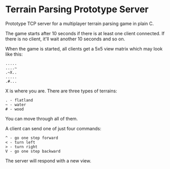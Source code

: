 # Terrain Parsing Prototype Server

Prototype TCP server for a multiplayer terrain parsing game in plain C.

The game starts after 10 seconds if there is at least one client connected.
If there is no client, it'll wait another 10 seconds and so on.

When the game is started, all clients get a 5x5 view matrix which may look
like this:

	.....
	....~
	.~X..
	.....
	.#...

X is where you are. There are three types of terrains:

	. - flatland
	~ - water
	# - wood

You can move through all of them.

A client can send one of just four commands:

	^ - go one step forward
	< - turn left
	> - turn right
	V - go one step backward

The server will respond with a new view.
